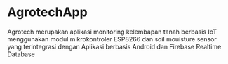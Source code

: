# AgrotechApp
Agrotech merupakan aplikasi monitoring kelembapan tanah berbasis IoT menggunakan modul mikrokontroler ESP8266 dan soil mouisture sensor yang terintegrasi dengan Aplikasi berbasis Android dan Firebase Realtime Database

